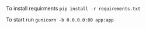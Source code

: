 To install requirments `pip install -r requirements.txt`


To start run `gunicorn -b 0.0.0.0:80 app:app`


